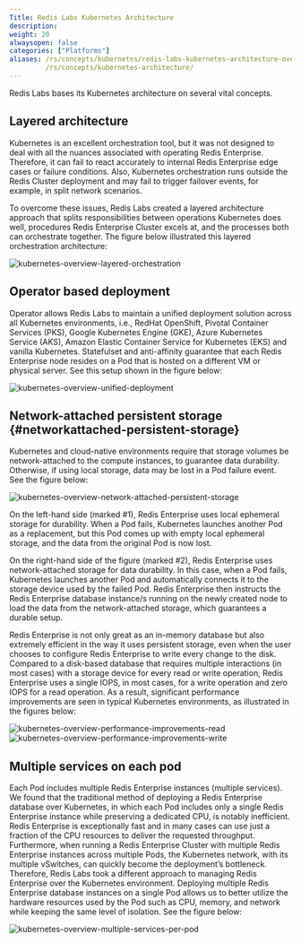 ```yaml
---
Title: Redis Labs Kubernetes Architecture
description: 
weight: 20
alwaysopen: false
categories: ["Platforms"]
aliases: /rs/concepts/kubernetes/redis-labs-kubernetes-architecture-overview
         /rs/concepts/kubernetes-architecture/
---
```

Redis Labs bases its Kubernetes architecture on several vital concepts.

## Layered architecture

Kubernetes is an excellent orchestration tool, but it was not designed to deal with all the nuances associated with operating Redis Enterprise. Therefore, it can fail to react accurately to internal Redis Enterprise edge cases or failure conditions. Also, Kubernetes orchestration runs outside the Redis Cluster deployment and may fail to trigger failover events, for example, in split network scenarios.

To overcome these issues, Redis Labs created a layered architecture approach that splits responsibilities between operations Kubernetes does well, procedures Redis Enterprise Cluster excels at, and the processes both can orchestrate together. The figure below illustrated this layered orchestration architecture:

![kubernetes-overview-layered-orchestration]( /images/rs/kubernetes-overview-layered-orchestration.png )

## Operator based deployment

Operator allows Redis Labs to maintain a unified deployment solution across all Kubernetes environments, i.e., RedHat OpenShift, Pivotal Container Services (PKS), Google Kubernetes Engine (GKE), Azure Kubernetes Service (AKS), Amazon Elastic Container Service for Kubernetes (EKS) and vanilla Kubernetes. Statefulset and anti-affinity guarantee that each Redis Enterprise node resides on a Pod that is hosted on a different VM or physical server. See this setup shown in the figure below:

![kubernetes-overview-unified-deployment]( /images/rs/kubernetes-overview-unified-deployment.png )

## Network-attached persistent storage {#networkattached-persistent-storage}

Kubernetes and cloud-native environments require that storage volumes be network-attached to the compute instances, to guarantee data durability. Otherwise, if using local storage,  data may be lost in a Pod failure event. See the figure below:

![kubernetes-overview-network-attached-persistent-storage]( /images/rs/kubernetes-overview-network-attached-persistent-storage.png )

On the left-hand side (marked #1), Redis Enterprise uses local ephemeral storage for durability. When a Pod fails, Kubernetes launches another Pod as a replacement, but this Pod comes up with empty local ephemeral storage, and the data from the original Pod is now lost.

On the right-hand side of the figure (marked #2), Redis Enterprise uses network-attached storage for data durability. In this case, when a Pod fails, Kubernetes launches another Pod and automatically connects it to the storage device used by the failed Pod. Redis Enterprise then instructs the Redis Enterprise database instance/s running on the newly created node to load the data from the network-attached storage, which guarantees a durable setup.

Redis Enterprise is not only great as an in-memory database but also extremely efficient in the way it uses persistent storage, even when the user chooses to configure Redis Enterprise to write every change to the disk. Compared to a disk-based database that requires multiple interactions (in most cases) with a storage device for every read or write operation, Redis Enterprise uses a single IOPS, in most cases, for a write operation and zero IOPS for a read operation. As a result, significant performance improvements are seen in typical Kubernetes environments, as illustrated in the figures below:

![kubernetes-overview-performance-improvements-read]( /images/rs/kubernetes-overview-performance-improvements-read.png )![kubernetes-overview-performance-improvements-write]( /images/rs/kubernetes-overview-performance-improvements-write.png )

## Multiple services on each pod

Each Pod includes multiple Redis Enterprise instances (multiple services). We found that the traditional method of deploying a Redis Enterprise database over Kubernetes, in which each Pod includes only a single Redis Enterprise instance while preserving a dedicated CPU, is notably inefficient. Redis Enterprise is exceptionally fast and in many cases can use just a fraction of the CPU resources to deliver the requested throughput. Furthermore, when running a Redis Enterprise Cluster with multiple Redis Enterprise instances across multiple Pods, the Kubernetes network, with its multiple vSwitches, can quickly become the deployment’s bottleneck. Therefore, Redis Labs took a different approach to managing Redis Enterprise over the Kubernetes environment. Deploying multiple Redis Enterprise database instances on a single Pod allows us to better utilize the hardware resources used by the Pod such as CPU, memory, and network while keeping the same level of isolation. See the figure below:

![kubernetes-overview-multiple-services-per-pod]( /images/rs/kubernetes-overview-multiple-services-per-pod.png )
